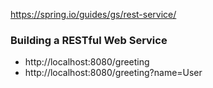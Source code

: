 https://spring.io/guides/gs/rest-service/

### Building a RESTful Web Service

* http://localhost:8080/greeting
* http://localhost:8080/greeting?name=User